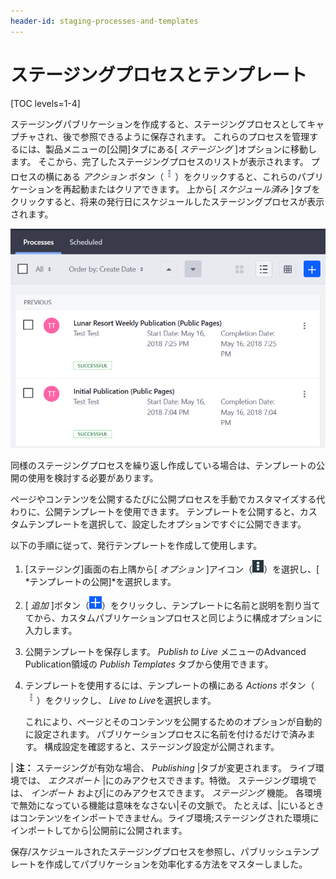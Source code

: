 ```yaml
---
header-id: staging-processes-and-templates
---
```


# ステージングプロセスとテンプレート

[TOC levels=1-4]

ステージングパブリケーションを作成すると、ステージングプロセスとしてキャプチャされ、後で参照できるように保存されます。 これらのプロセスを管理するには、製品メニューの[公開]タブにある[ *ステージング* ]オプションに移動します。 そこから、完了したステージングプロセスのリストが表示されます。 プロセスの横にある *アクション* ボタン（![Options](../../../../images/icon-actions.png)）をクリックすると、これらのパブリケーションを再起動またはクリアできます。 上から[ *スケジュール済み* ]タブをクリックすると、将来の発行日にスケジュールしたステージングプロセスが表示されます。

![図1：ステージングプロセスはいつでも表示できます。](../../../../images/staging-processes.png)

同様のステージングプロセスを繰り返し作成している場合は、テンプレートの公開の使用を検討する必要があります。

ページやコンテンツを公開するたびに公開プロセスを手動でカスタマイズする代わりに、公開テンプレートを使用できます。 テンプレートを公開すると、カスタムテンプレートを選択して、設定したオプションですぐに公開できます。

以下の手順に従って、発行テンプレートを作成して使用します。

1.  [ステージング]画面の右上隅から[ *オプション* ]アイコン（![Options](../../../../images/icon-options.png)）を選択し、[ *テンプレートの公開]*を選択します。

2.  [ *追加* ]ボタン（![Add Publish Template](../../../../images/icon-add.png)）をクリックし、テンプレートに名前と説明を割り当ててから、カスタムパブリケーションプロセスと同じように構成オプションに入力します。

3.  公開テンプレートを保存します。 *Publish to Live* メニューのAdvanced Publication領域の *Publish Templates* タブから使用できます。

4.  テンプレートを使用するには、テンプレートの横にある *Actions* ボタン（![Actions](../../../../images/icon-actions.png)）をクリックし、 *Live to Live*を選択します。

    これにより、ページとそのコンテンツを公開するためのオプションが自動的に設定されます。 パブリケーションプロセスに名前を付けるだけで済みます。 構成設定を確認すると、ステージング設定が公開されます。

| **注：** ステージングが有効な場合、 *Publishing* |タブが変更されます。 ライブ環境では、 *エクスポート* |にのみアクセスできます。特徴。 ステージング環境では、 *インポート* および|にのみアクセスできます。 *ステージング* 機能。 各環境で無効になっている機能は意味をなさない|その文脈で。 たとえば、|にいるときはコンテンツをインポートできません。ライブ環境;ステージングされた環境にインポートしてから|公開前に公開されます。

保存/スケジュールされたステージングプロセスを参照し、パブリッシュテンプレートを作成してパブリケーションを効率化する方法をマスターしました。
